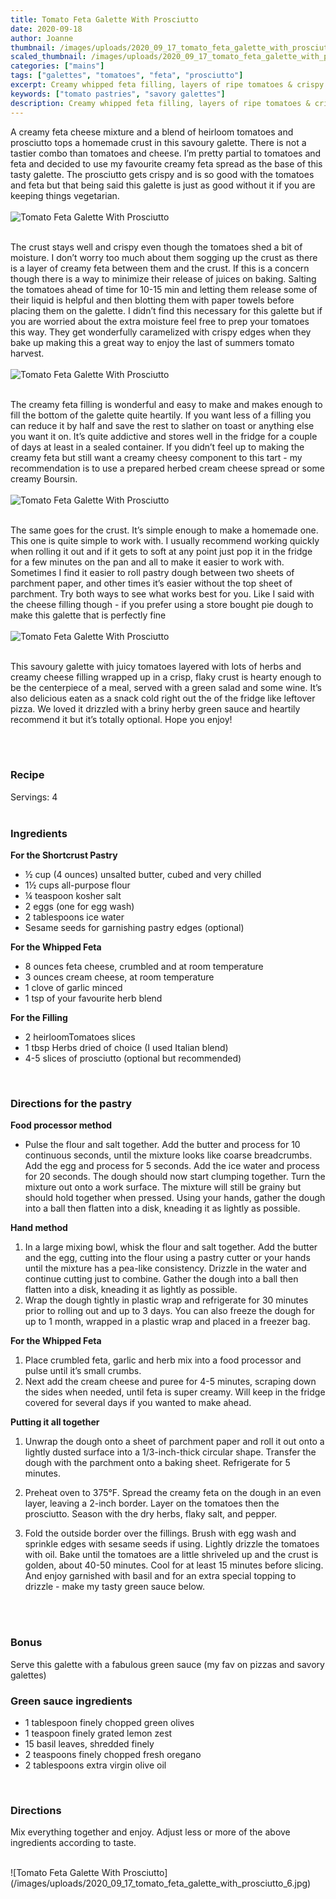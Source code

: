```yaml
---
title: Tomato Feta Galette With Prosciutto
date: 2020-09-18
author: Joanne
thumbnail: /images/uploads/2020_09_17_tomato_feta_galette_with_prosciutto_1.jpg
scaled_thumbnail: /images/uploads/2020_09_17_tomato_feta_galette_with_prosciutto_0.jpg
categories: ["mains"]
tags: ["galettes", "tomatoes", "feta", "prosciutto"]
excerpt: Creamy whipped feta filling, layers of ripe tomatoes & crispy prosciutto wrapped up in a buttery crust 
keywords: ["tomato pastries", "savory galettes"]
description: Creamy whipped feta filling, layers of ripe tomatoes & crispy prosciutto wrapped up in a buttery crust 
---
```


A creamy feta cheese mixture and a blend of heirloom tomatoes and prosciutto tops a homemade crust in this savoury galette. There is not a tastier combo than tomatoes and cheese. I’m pretty partial to tomatoes and feta and decided to use my favourite creamy feta spread as the base of this tasty galette. The prosciutto gets crispy and is so good with the tomatoes and feta but that being said this galette is just as good without it if you are keeping things vegetarian. 
</br>
</br>
![Tomato Feta Galette With Prosciutto](/images/uploads/2020_09_17_tomato_feta_galette_with_prosciutto_2.jpg)
</br>
</br>

The crust stays well and crispy even though the tomatoes shed a bit of moisture. I don’t worry too much about them sogging up the crust as there is a layer of creamy feta between them and the crust. If this is a concern though there is a way to minimize their release of juices on baking. Salting the tomatoes ahead of time for 10-15 min and letting them release some of their liquid is helpful and then blotting them with paper towels before placing them on the galette. I didn’t find this necessary for this galette but if you are worried about the extra moisture feel free to prep your tomatoes this way. They get wonderfully caramelized with crispy edges when they bake up making this a great way to enjoy the last of summers tomato harvest. 
</br>
</br>
![Tomato Feta Galette With Prosciutto](/images/uploads/2020_09_17_tomato_feta_galette_with_prosciutto_3.jpg)
</br>
</br>

The creamy feta filling is wonderful and easy to make and makes enough to fill the bottom of the galette quite heartily. If you want less of a filling you can reduce it by half and save the rest to slather on toast or anything else you want it on. It’s quite addictive and stores well in the fridge for a couple of days at least in a sealed container. If you didn’t feel up to making the creamy feta but still want a creamy cheesy component to this tart - my recommendation is to use a prepared herbed cream cheese spread or some creamy Boursin. 
</br>
</br>
![Tomato Feta Galette With Prosciutto](/images/uploads/2020_09_17_tomato_feta_galette_with_prosciutto_4.jpg)
</br>
</br>

The same goes for the crust. It’s simple enough to make a homemade one. This one is quite simple to work with. I usually recommend working quickly when rolling it out and if it gets to soft at any point just pop it in the fridge for a few minutes on the pan and all to make it easier to work with. Sometimes I find it easier to roll pastry dough between two sheets of parchment paper, and other times it’s easier without the top sheet of parchment. Try both ways to see what works best for you. Like I said with the cheese filling though - if you prefer using a store bought pie dough to make this galette that is perfectly fine 
</br>
</br>
![Tomato Feta Galette With Prosciutto](/images/uploads/2020_09_17_tomato_feta_galette_with_prosciutto_5.jpg)
</br>
</br>

This savoury galette with juicy tomatoes layered with lots of herbs and creamy cheese filling wrapped up in a crisp, flaky crust is hearty enough to be the centerpiece of a meal, served with a green salad and some wine. It’s also delicious eaten as a snack cold right out the of the fridge like leftover pizza. We loved it  drizzled with a briny herby green sauce and heartily recommend it but it’s totally optional. Hope you enjoy! 

</br>
</br>
<!--{{< youtube 00000000 >}}
</br>
</br>-->

### Recipe
Servings: <span itemprop="recipeYield">4 
</br>
</br>

### Ingredients

__For the Shortcrust Pastry__

* <span itemprop="recipeIngredient">½ cup (4 ounces) unsalted butter, cubed and very chilled</span>
* <span itemprop="recipeIngredient">1½ cups all-purpose flour</span>
* <span itemprop="recipeIngredient">¼ teaspoon kosher salt</span>
* <span itemprop="recipeIngredient">2 eggs (one for egg wash) </span>
* <span itemprop="recipeIngredient">2 tablespoons ice water</span>
* <span itemprop="recipeIngredient">Sesame seeds for garnishing pastry edges (optional)</span>

__For the Whipped Feta__

* <span itemprop="recipeIngredient">8 ounces feta cheese, crumbled and at room temperature</span>
* <span itemprop="recipeIngredient">3 ounces cream cheese, at room temperature</span>
* <span itemprop="recipeIngredient">1 clove of garlic minced</span>
* <span itemprop="recipeIngredient">1 tsp of your favourite herb blend</span>

__For the Filling__

* <span itemprop="recipeIngredient">2 heirloomTomatoes slices </span>
* <span itemprop="recipeIngredient">1 tbsp Herbs dried of choice (I used Italian blend) </span>
* <span itemprop="recipeIngredient">4-5 slices of prosciutto (optional but recommended) </span>
</br>

### Directions for the pastry

__Food processor method__

* Pulse the flour and salt together. Add the butter and process for 10 continuous seconds, until the mixture looks like coarse breadcrumbs. Add the egg and process for 5 seconds. Add the ice water and process for 20 seconds. The dough should now start clumping together. Turn the mixture out onto a work surface. The mixture will still be grainy but should hold together when pressed. Using your hands, gather the dough into a ball then flatten into a disk, kneading it as lightly as possible.

__Hand method__

1. In a large mixing bowl, whisk the flour and salt together. Add the butter and the egg, cutting into the flour using a pastry cutter or your hands until the mixture has a pea-like consistency. Drizzle in the water and continue cutting just to combine. Gather the dough into a ball then flatten into a disk, kneading it as lightly as possible.
1. Wrap the dough tightly in plastic wrap and refrigerate for 30 minutes prior to rolling out and up to 3 days. You can also freeze the dough for up to 1 month, wrapped in a plastic wrap and placed in a freezer bag.

__For the Whipped Feta__

1.	Place crumbled feta, garlic and herb mix into a food processor and pulse until it’s small crumbs.
2.	Next add the cream cheese and puree for 4-5 minutes, scraping down the sides when needed, until feta is super creamy. Will keep in the fridge covered for several days if you wanted to make ahead.

__Putting it all together__

1. Unwrap the dough onto a sheet of parchment paper and roll it out onto a lightly dusted surface into a 1/3-inch-thick circular shape. Transfer the dough with the parchment onto a baking sheet. Refrigerate for 5 minutes.

1. Preheat oven to 375°F. Spread the creamy feta on the dough in an even layer, leaving a 2-inch border. Layer on the tomatoes then the prosciutto. Season with the dry herbs, flaky salt, and pepper. 

1. Fold the outside border over the fillings. Brush with egg wash and sprinkle edges with sesame seeds if using. Lightly drizzle the tomatoes with oil. Bake until the tomatoes are a little shriveled up and the crust is golden, about 40-50 minutes. Cool for at least 15 minutes before slicing. And enjoy garnished with basil and for an extra special topping to drizzle - make my tasty green sauce below. 
</br>
</br>

### Bonus
Serve this galette with a fabulous green sauce (my fav on pizzas and savory galettes)  

### Green sauce ingredients

* 1 tablespoon finely chopped green olives
* 1 teaspoon finely grated lemon zest
* 15 basil leaves, shredded finely
* 2 teaspoons finely chopped fresh oregano
* 2 tablespoons extra virgin olive oil
</br>

### Directions
Mix everything together and enjoy. Adjust less or more of the above ingredients according to taste. 

</br>
![Tomato Feta Galette With Prosciutto](/images/uploads/2020_09_17_tomato_feta_galette_with_prosciutto_6.jpg)